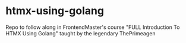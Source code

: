 # htmx-using-golang
Repo to follow along in FrontendMaster's course  "FULL Introduction To HTMX Using Golang" taught by the legendary ThePrimeagen

